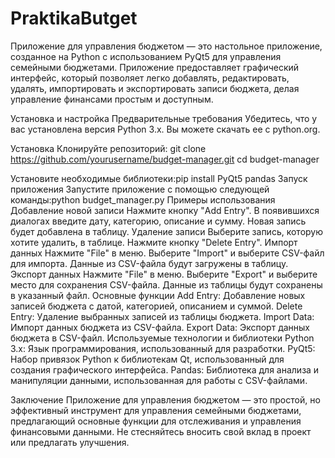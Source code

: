 # PraktikaButget
Приложение для управления бюджетом — это настольное приложение, созданное на Python с использованием PyQt5 для управления семейными бюджетами. Приложение предоставляет графический интерфейс, который позволяет легко добавлять, редактировать, удалять, импортировать и экспортировать записи бюджета, делая управление финансами простым и доступным.

Установка и настройка
Предварительные требования
Убедитесь, что у вас установлена версия Python 3.x. Вы можете скачать ее с python.org.

Установка
Клонируйте репозиторий: git clone https://github.com/yourusername/budget-manager.git
cd budget-manager

Установите необходимые библиотеки:pip install PyQt5 pandas
Запуск приложения
Запустите приложение с помощью следующей команды:python budget_manager.py
Примеры использования
Добавление новой записи
Нажмите кнопку "Add Entry".
В появившихся диалогах введите дату, категорию, описание и сумму.
Новая запись будет добавлена в таблицу.
Удаление записи
Выберите запись, которую хотите удалить, в таблице.
Нажмите кнопку "Delete Entry".
Импорт данных
Нажмите "File" в меню.
Выберите "Import" и выберите CSV-файл для импорта.
Данные из CSV-файла будут загружены в таблицу.
Экспорт данных
Нажмите "File" в меню.
Выберите "Export" и выберите место для сохранения CSV-файла.
Данные из таблицы будут сохранены в указанный файл.
Основные функции
Add Entry: Добавление новых записей бюджета с датой, категорией, описанием и суммой.
Delete Entry: Удаление выбранных записей из таблицы бюджета.
Import Data: Импорт данных бюджета из CSV-файла.
Export Data: Экспорт данных бюджета в CSV-файл.
Используемые технологии и библиотеки
Python 3.x: Язык программирования, использованный для разработки.
PyQt5: Набор привязок Python к библиотекам Qt, использованный для создания графического интерфейса.
Pandas: Библиотека для анализа и манипуляции данными, использованная для работы с CSV-файлами.

Заключение
Приложение для управления бюджетом — это простой, но эффективный инструмент для управления семейными бюджетами, предлагающий основные функции для отслеживания и управления финансовыми данными. Не стесняйтесь вносить свой вклад в проект или предлагать улучшения.
